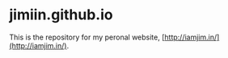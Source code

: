 # jimiin.github.io
This is the repository for my peronal website, [http://iamjim.in/](http://iamjim.in/).
